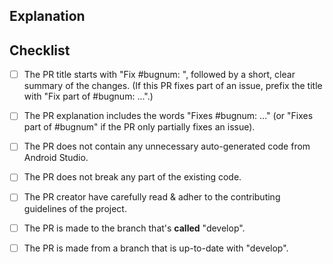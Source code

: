 <!--
  - Thanks for submitting code to CSwala! Please fill out the following as part of
  - your pull request so we can review your code more easily.
  -->

## Explanation
<!--
  - Explain what your PR does. If this PR fixes an existing bug, please include
  - "Fixes #bugnum:" in the explanation so that GitHub can auto-close the issue
  - when this PR is merged.
  -->

## Checklist
<!-- Please tick the relevant boxes by putting an "x" in them. -->

- [ ] The PR title starts with "Fix #bugnum: ", followed by a short, clear summary of the changes. (If this PR fixes part of an issue, prefix the title with "Fix part of #bugnum: ...".)
- [ ] The PR explanation includes the words "Fixes #bugnum: ..." (or "Fixes part of #bugnum" if the PR only partially fixes an issue).
- [ ] The PR does not contain any unnecessary auto-generated code from Android Studio.
- [ ] The PR does not break any part of the existing code.
- [ ] The PR creator have carefully read & adher to the contributing guidelines of the project.
- [ ] The PR is made to the branch that's **called** "develop".
- [ ] The PR is made from a branch that is up-to-date with "develop".

